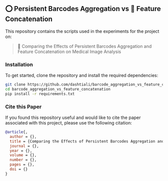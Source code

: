 ## ⭕ Persistent Barcodes Aggregation vs 🔳 Feature Concatenation
This repository contains the scripts used in the experiments for the project on:

> 📜 Comparing the Effects of Persistent Barcodes Aggregation and Feature Concatenation on Medical Image Analysis

### Installation

To get started, clone the repository and install the required dependencies:

```bash
git clone https://github.com/dashtiali/barcode_aggregation_vs_feature_concatenation.git
cd barcode_aggregation_vs_feature_concatenation
pip install -r requirements.txt
```

### Cite this Paper
If you found this repository useful and would like to cite the paper associated with this project, please use the following citation:

```bibtex
@article{,
  author = {},
  title = {Comparing the Effects of Persistent Barcodes Aggregation and Feature Concatenation on Medical Image Analysis},
  journal = {},
  year = {},
  volume = {},
  number = {},
  pages = {},
  doi = {}
}
